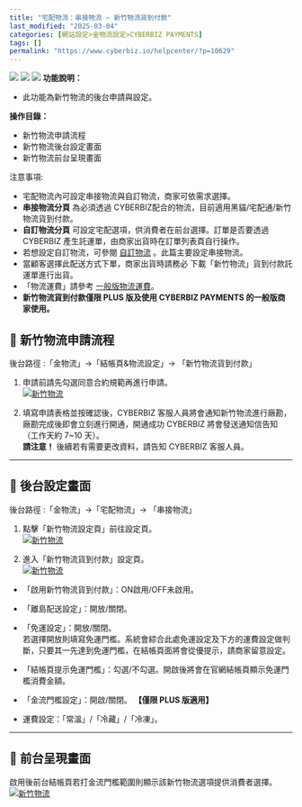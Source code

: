 ```yaml
---
title: "宅配物流：串接物流 — 新竹物流貨到付款"
last_modified: "2025-03-04"
categories: [網站設定>金物流設定>CYBERBIZ PAYMENTS]
tags: []
permalink: "https://www.cyberbiz.io/helpcenter/?p=10629"
---
```


![](https://www.cyberbiz.io/helpcenter/wp-content/uploads/CYBPAYMENTS.png)
![](https://www.cyberbiz.io/helpcenter/wp-content/uploads/一般版3.png)
![](https://www.cyberbiz.io/helpcenter/wp-content/uploads/PLUS版3.png)
**功能說明：**  

* 此功能為新竹物流的後台申請與設定。

**操作目錄：**

* 新竹物流申請流程
* 新竹物流後台設定畫面
* 新竹物流前台呈現畫面 

注意事項:  

* 宅配物流內可設定串接物流與自訂物流，商家可依需求選擇。
* **串接物流分頁** 為必須透過 CYBERBIZ配合的物流，目前適用黑貓/宅配通/新竹物流貨到付款。
* **自訂物流分頁** 可設定宅配選項，供消費者在前台選擇。訂單是否要透過 CYBERBIZ 產生託運單，由商家出貨時在訂單列表頁自行操作。
* 若想設定自訂物流，可參閱 [自訂物流](https://www.cyberbiz.io/helpcenter/?p=2746) 。此篇主要設定串接物流。
* 當顧客選擇此配送方式下單，商家出貨時請務必 下載「新竹物流」貨到付款託運單進行出貨。
* 「物流運費」請參考 [一般版物流運費](https://docs.google.com/spreadsheets/d/1EnwSkTWX2o5wkjBkfUcvxmfdv9dDj2d5/edit?gid=1409606563#gid=1409606563)。
* **新竹物流貨到付款僅限 PLUS 版及使用 CYBERBIZ PAYMENTS 的一般版商家使用。**



## 📌 新竹物流申請流程


後台路徑 :「金物流」→「結帳頁&物流設定」→ 「新竹物流貨到付款」  



1. 申請前請先勾選同意合約規範再進行申請。  
[![新竹物流](https://www.cyberbiz.io/support/wp-content/uploads/新竹物流串接01.png)](https://www.cyberbiz.io/support/wp-content/uploads/新竹物流串接01.png)  

2. 填寫申請表格並按確認後，CYBERBIZ 客服人員將會通知新竹物流進行廠勘，廠勘完成後即會立刻進行開通，開通成功 CYBERBIZ 將會發送通知信告知（工作天約 7~10 天）。  
**請注意！** 後續若有需要更改資料，請告知 CYBERBIZ 客服人員。

* * *



## 📌 後台設定畫面


後台路徑 :「金物流」→「宅配物流」→ 「串接物流」  



1. 點擊「新竹物流設定頁」前往設定頁。  
[![新竹物流](https://www.cyberbiz.io/support/wp-content/uploads/新竹物流串接02.png)](https://www.cyberbiz.io/support/wp-content/uploads/新竹物流串接02.png)  



2. 進入「新竹物流貨到付款」設定頁。  
[![新竹物流](https://www.cyberbiz.io/support/wp-content/uploads/新竹物流串接03.png)](https://www.cyberbiz.io/support/wp-content/uploads/新竹物流串接03.png)  

* 「啟用新竹物流貨到付款」：ON啟用/OFF未啟用。


* 「離島配送設定」：開放/關閉。


* 「免運設定」：開放/關閉。  
若選擇開放則填寫免運門檻。系統會綜合此處免運設定及下方的運費設定做判斷，只要其一先達到免運門檻，在結帳頁面將會從優提示，請商家留意設定。



* 「結帳頁提示免運門檻」：勾選/不勾選。開啟後將會在官網結帳頁顯示免運門檻消費金額。


* 「金流門檻設定」：開啟/關閉。 **【僅限 PLUS 版適用】**


* 運費設定：「常溫」/「冷藏」/「冷凍」。


* * *



## 📌 前台呈現畫面


啟用後前台結帳頁若打金流門檻範圍則顯示該新竹物流選項提供消費者選擇。  
[![新竹物流](https://www.cyberbiz.io/support/wp-content/uploads/新竹物流串接04.png)](https://www.cyberbiz.io/support/wp-content/uploads/新竹物流串接04.png)  

